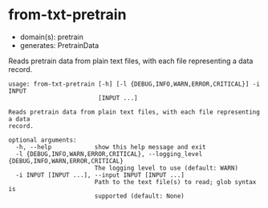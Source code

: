 # from-txt-pretrain

* domain(s): pretrain
* generates: PretrainData

Reads pretrain data from plain text files, with each file representing a data record.

```
usage: from-txt-pretrain [-h] [-l {DEBUG,INFO,WARN,ERROR,CRITICAL}] -i INPUT
                         [INPUT ...]

Reads pretrain data from plain text files, with each file representing a data
record.

optional arguments:
  -h, --help            show this help message and exit
  -l {DEBUG,INFO,WARN,ERROR,CRITICAL}, --logging_level {DEBUG,INFO,WARN,ERROR,CRITICAL}
                        The logging level to use (default: WARN)
  -i INPUT [INPUT ...], --input INPUT [INPUT ...]
                        Path to the text file(s) to read; glob syntax is
                        supported (default: None)
```
